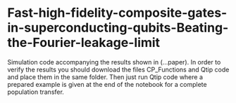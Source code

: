 # Fast-high-fidelity-composite-gates-in-superconducting-qubits-Beating-the-Fourier-leakage-limit
Simulation code accompanying the results shown in (...paper).
In order to verify the results you should download the files CP_Functions and Qtip code and place them in the same folder.
Then just run Qtip code where a prepared example is given at the end of the notebook for a complete population transfer.

